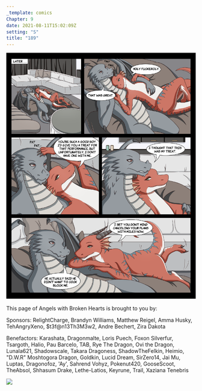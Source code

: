 ```yaml
---
_template: comics
Chapter: 9
date: 2021-08-11T15:02:09Z
setting: "S"
title: "189"
---
```


![](/uploads/n-12.png)

This page of Angels with Broken Hearts is brought to you by:

Sponsors: RelightCharge, Brandyn Williams, Matthew Reigel, Amma Husky, TehAngryXeno, $t3f@n13Th3M3w2, Andre Bechert, Zira Dakota

Benefactors: Karashata, Dragonmalte, Loris Puech, Foxon Silverfur, Tsargoth, Halio, Pau Barcelo, TAB, Rye The Dragon, Ovi the Dragon, Lunala621, Shadowscale, Takara Dragoness, ShadowTheFelkin, Heimio, "D.W.R" Moshtogora Dragon, Goldkin, Lucid Dream, SirZero14, Jai Mu, Luptas, Dragonofoz, 'Ay', Sahrend Vohyz, Pokenut420, GooseScoot, TheAbsol, Shhasum Drake, Lethe-Latios, Keyrune, Trail, Xaziana Tenebris

[![](/uploads/patreon-banner-2.jpg)](http://patreon.com/mbsaunders)
